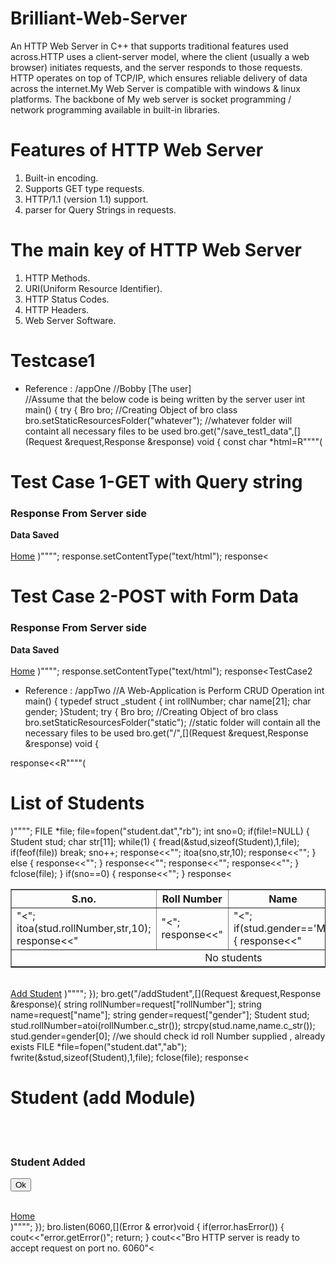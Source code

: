 # Brilliant-Web-Server
An HTTP Web Server in C++ that supports traditional features used across.HTTP uses a client-server model, where the client (usually a web browser)
initiates requests, and the server responds to those requests. HTTP operates on top of TCP/IP, which ensures reliable delivery of data across the 
internet.My Web Server is compatible with windows & linux platforms. The backbone of My web server is socket programming / network programming 
available in built-in libraries.

# Features of HTTP Web Server
1) Built-in encoding.
2) Supports GET type requests.
3) HTTP/1.1 (version 1.1) support.
4) parser for Query Strings in requests.

# The main key of HTTP Web Server
1) HTTP Methods.
2) URI(Uniform Resource Identifier).
3) HTTP Status Codes.
4) HTTP Headers.
5) Web Server Software.
# Testcase1
* Reference : /appOne 
//Bobby [The user]  
//Assume that the below code is being written by the server user
int main()
{
try
{
Bro bro;    //Creating Object of bro class
bro.setStaticResourcesFolder("whatever"); //whatever folder will containt all necessary files to be used
bro.get("/save_test1_data",[](Request &request,Response &response) void {
const char *html=R""""(
<!DOCTYPE HTML>
<html lang='en'>
<head>
<meta charset='utf-8'>
<title>Bro Test Cases</title>
</head>
<body>
<h1>Test Case 1-GET with Query string</h1>
<h3>Response From Server side</h3>
<b>Data Saved</b>
<br/><br/>
<a href='/index.html'>Home</a>
</body>
</html>
)"""";
response.setContentType("text/html");
response<<html;
});
bro.post("/save_test2_data",[](Request &request,Response &response) void {
const char *html=R""""(
<!DOCTYPE HTML>
<html lang='en'>
<head>
<meta charset='utf-8'>
<title>Bro Test Cases</title>
</head>
<body>
<h1>Test Case 2-POST with Form Data</h1>
<h3>Response From Server side</h3>
<b>Data Saved</b>
<br/><br/>
<a href='/index.html'>Home</a>
</body>
</html>
)"""";
response.setContentType("text/html");
response<<html;
});
bro.listen(6060,[](Error & error)void {
if(error.hasError())
{
cout<<"error.getError()";
return;
}
cout<<"Bro HTTP server is ready to accept request on port no. 6060"<<endl;
});
}catch(string exception)
{
//In case if something is not going as per the rule
cout<<exception<<endl;
}
return 0;
}

# TestCase2
* Reference : /appTwo
//A Web-Application is Perform CRUD Operation
int main()
{
typedef struct _student
{
int rollNumber;
char name[21];
char gender;
}Student;
try
{
Bro bro;    //Creating Object of bro class
bro.setStaticResourcesFolder("static"); //static folder will contain all the necessary files to be used
bro.get("/",[](Request &request,Response &response) void {

response<<R""""(
<!DOCTYPE HTML>
<html lang='en'>
<head>
<meta charset='utf-8'>
<title>Thinking Machines</title>
</head>
<body>
<h1>List of Students</h1>
<table border='1'>
<thead>
<tr>
<th>S.no.</th><th>Roll Number</th><th>Name</th><th>Gender</th>
<th>Edit</th><th>Delete</th>
</tr>
</thead>
<tbody>
)"""";
FILE *file;
file=fopen("student.dat","rb");
int sno=0;
if(file!=NULL)
{
Student stud;
char str[11];
while(1)
{
fread(&stud,sizeof(Student),1,file);
if(feof(file)) break;
sno++;
response<<"<tr>";
itoa(sno,str,10);
response<<"<td>"<<str<<"</td>";
itoa(stud.rollNumber,str,10);
response<<"<td>"<<str<<"</td>";
response<<"<td>"<<stud.name<<"</td>";
if(stud.gender=='M')
{
response<<"<td><img src='images/male.png'/></td>";
}
else
{
response<<"<td><img src='images/female.png'/></td>";
}
response<<"<td><a href='/editStudent?rollNumber="<<str<<"'>Edit</a></td>";
response<<"<td><a href='/deleteStudent?rollNumber="<<str<<"'>Delete</a></td>";
response<<"</tr>";
}
fclose(file);
}
if(sno==0)
{
response<<"<tr><td colspan='6' align='center'>No students</td></tr>";
}
response<<R""""(
</tbody>
</table>
<br/>
<a href='StudentAddForm.html'>Add Student</a>
</body>
</html>
)"""";
});
bro.get("/addStudent",[](Request &request,Response &response){
string rollNumber=request["rollNumber"];
string name=request["name"];
string gender=request["gender"];
Student stud;
stud.rollNumber=atoi(rollNumber.c_str());
strcpy(stud.name,name.c_str());
stud.gender=gender[0];
//we should check id roll Number supplied , already exists
FILE *file=fopen("student.dat","ab");
fwrite(&stud,sizeof(Student),1,file);
fclose(file);
response<<R""""(
<!DOCTYPE HTML>
<html lang='en'>
<head>
<meta charset='utf-8'>
<title>Thinking Machines</title>
</head>
<body>
<h1>Student (add Module)</h1>
<br/>
<br/>
<h3>Student Added</h3>
<form action='/'>
<button type='submit'>Ok</button>
</form>
<br/>
<a href='/'>Home</a><br/>
</body>
</html>
)"""";
});
bro.listen(6060,[](Error & error)void {
if(error.hasError())
{
cout<<"error.getError()";
return;
}
cout<<"Bro HTTP server is ready to accept request on port no. 6060"<<endl;
});
}catch(string exception)
{
//In case if something is not going as per the rule
cout<<exception<<endl;
}
return 0;
}
